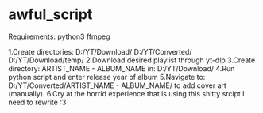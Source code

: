 # awful_script
Requirements:
python3
ffmpeg

1.Create directories:
    D:/YT/Download/
    D:/YT/Converted/
    D:/YT/Download/temp/
2.Download desired playlist through yt-dlp
3.Create directory:
    ARTIST_NAME - ALBUM_NAME
  in:
    D:/YT/Download/
4.Run python script and enter release year of album
5.Navigate to:
    D:/YT/Converted/ARTIST_NAME - ALBUM_NAME/
  to add cover art (manually).
  6.Cry at the horrid experience that is using this shitty srcipt I need to rewrite :3

